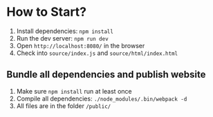 # How to Start?
1. Install dependencies:
`npm install`
2. Run the dev server:
`npm run dev`
3. Open `http://localhost:8080/` in the browser
4. Check into `source/index.js` and `source/html/index.html`

## Bundle all dependencies and publish website
1. Make sure `npm install` run at least once
2. Compile all dependencies: `./node_modules/.bin/webpack -d`
3. All files are in the folder `/public/`
